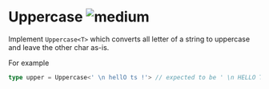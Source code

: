 <!--info-header-start--><h1>Uppercase <img src="https://img.shields.io/badge/-medium-d9901a" alt="medium"/></h1><!--info-header-end-->

Implement `Uppercase<T>` which converts all letter of a string to uppercase and leave the other char as-is.

For example

```ts
type upper = Uppercase<' \n hellO ts !'> // expected to be ' \n HELLO TS !'
```


<!--info-footer-start--> <!--info-footer-end-->
